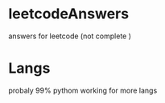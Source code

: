 # leetcodeAnswers
answers for leetcode (not complete )
# Langs
probaly 99% pythom working for more langs

